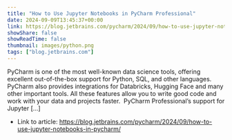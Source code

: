 ```yaml
---
title: "How to Use Jupyter Notebooks in PyCharm Professional"
date: 2024-09-09T13:45:37+00:00
link: https://blog.jetbrains.com/pycharm/2024/09/how-to-use-jupyter-notebooks-in-pycharm/
showShare: false
showReadTime: false
thumbnail: images/python.png
tags: ["blog.jetbrains.com"]
---
```

PyCharm is one of the most well-known data science tools, offering excellent out-of-the-box support for Python, SQL, and other languages. PyCharm also provides integrations for Databricks, Hugging Face and many other important tools. All these features allow you to write good code and work with your data and projects faster.  PyCharm Professional’s support for Jupyter […]

- Link to article: https://blog.jetbrains.com/pycharm/2024/09/how-to-use-jupyter-notebooks-in-pycharm/